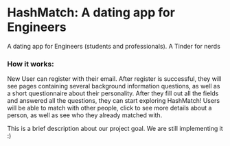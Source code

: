 # HashMatch: A dating app for Engineers 

A dating app for Engineers  (students and professionals). A Tinder for nerds

### How it works:
New User can register with their email. After register is successful, they will see pages containing several background information questions, as well as a short questionnaire about their personality. After they fill out all the fields and answered all the questions, they can start exploring HashMatch! Users will be able to match with other people, click to see more details about a person, as well as see who they already matched with.

This is a brief description about our project goal. We are still implementing it :)
